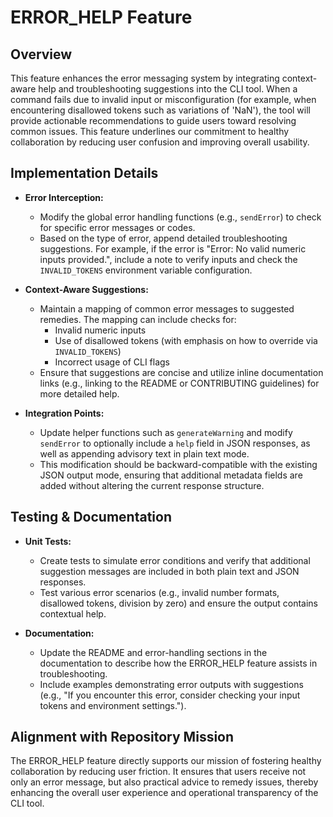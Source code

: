 # ERROR_HELP Feature

## Overview
This feature enhances the error messaging system by integrating context-aware help and troubleshooting suggestions into the CLI tool. When a command fails due to invalid input or misconfiguration (for example, when encountering disallowed tokens such as variations of 'NaN'), the tool will provide actionable recommendations to guide users toward resolving common issues. This feature underlines our commitment to healthy collaboration by reducing user confusion and improving overall usability.

## Implementation Details
- **Error Interception:**
  - Modify the global error handling functions (e.g., `sendError`) to check for specific error messages or codes.
  - Based on the type of error, append detailed troubleshooting suggestions. For example, if the error is "Error: No valid numeric inputs provided.", include a note to verify inputs and check the `INVALID_TOKENS` environment variable configuration.

- **Context-Aware Suggestions:**
  - Maintain a mapping of common error messages to suggested remedies. The mapping can include checks for:
    - Invalid numeric inputs
    - Use of disallowed tokens (with emphasis on how to override via `INVALID_TOKENS`)
    - Incorrect usage of CLI flags
  - Ensure that suggestions are concise and utilize inline documentation links (e.g., linking to the README or CONTRIBUTING guidelines) for more detailed help.

- **Integration Points:**
  - Update helper functions such as `generateWarning` and modify `sendError` to optionally include a `help` field in JSON responses, as well as appending advisory text in plain text mode.
  - This modification should be backward-compatible with the existing JSON output mode, ensuring that additional metadata fields are added without altering the current response structure.

## Testing & Documentation
- **Unit Tests:**
  - Create tests to simulate error conditions and verify that additional suggestion messages are included in both plain text and JSON responses.
  - Test various error scenarios (e.g., invalid number formats, disallowed tokens, division by zero) and ensure the output contains contextual help.

- **Documentation:**
  - Update the README and error-handling sections in the documentation to describe how the ERROR_HELP feature assists in troubleshooting.
  - Include examples demonstrating error outputs with suggestions (e.g., "If you encounter this error, consider checking your input tokens and environment settings.").

## Alignment with Repository Mission
The ERROR_HELP feature directly supports our mission of fostering healthy collaboration by reducing user friction. It ensures that users receive not only an error message, but also practical advice to remedy issues, thereby enhancing the overall user experience and operational transparency of the CLI tool.